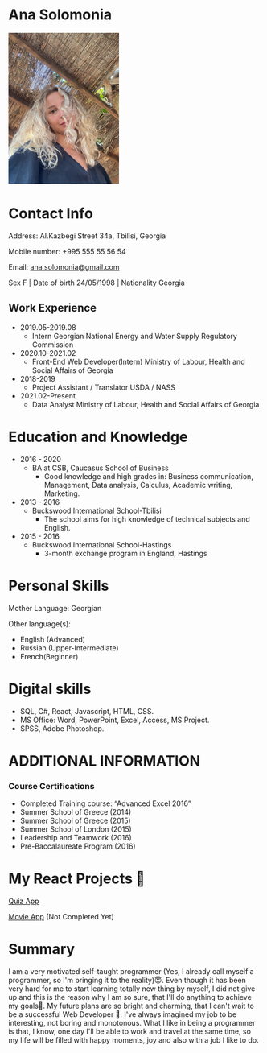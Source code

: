 
# Ana Solomonia

<img src="./me.png" alt="cv"  width="220" height="300"/>

# Contact Info

Address: Al.Kazbegi Street 34a, Tbilisi, Georgia


Mobile number: +995 555 55 56 54


Email: ana.solomonia@gmail.com


Sex F | Date of birth 24/05/1998 | Nationality Georgia

## Work Experience
* 2019.05-2019.08
  * Intern Georgian National Energy and Water Supply Regulatory Commission 
* 2020.10-2021.02 
  * Front-End Web Developer(Intern) Ministry of Labour, Health and Social Affairs of Georgia 
* 2018-2019
   * Project Assistant / Translator USDA / NASS 
* 2021.02-Present 
  * Data Analyst Ministry of Labour, Health and Social Affairs of Georgia

# Education and Knowledge

* 2016 - 2020
  * BA at CSB, Caucasus School of Business 
    * Good knowledge and high grades in:  Business communication, Management, Data analysis, Calculus, Academic writing, Marketing.
* 2013 - 2016
  * Buckswood International School-Tbilisi 
    * The school aims for high knowledge of technical subjects and English. 
*  2015 - 2016
      * Buckswood International School-Hastings 
	    * 3-month exchange program in England, Hastings

# Personal Skills
Mother Language: Georgian

Other language(s): 
* English (Advanced) 
* Russian (Upper-Intermediate) 
* French(Beginner) 
# Digital skills 

* SQL, C#, React, Javascript, HTML, CSS. 
* MS Office: Word, PowerPoint, Excel, Access, MS Project. 
* SPSS, Adobe Photoshop.

# ADDITIONAL INFORMATION 
### Course Certifications 
*  Completed Training course: “Advanced Excel 2016”
*  Summer School of Greece (2014)
* Summer School of Greece (2015) 
*  Summer School of London (2015) 
* Leadership and Teamwork (2016)
*  Pre-Baccalaureate Program (2016)

# My React Projects 🥰


[Quiz App](https://github.com/Anasolo/QuizApp)


[Movie App](https://github.com/Anasolo/MovieApp) (Not Completed Yet)

# Summary

I am a very motivated self-taught programmer (Yes, I already call myself a programmer, so I'm bringing it to the reality)😇. Even though it has been very hard for me to start learning totally new thing by myself, I did not give up and this is the reason why I am so sure, that I'll do anything to achieve my goals🥇. My future plans are so bright and charming, that I can't wait to be a successful Web Developer 🥰. I've always imagined my job to be interesting, not boring and monotonous. What I like in being a programmer is that, I know, one day I'll be able to work and travel at the same time, so my life will be filled with happy moments, joy and also with a job I like to do.